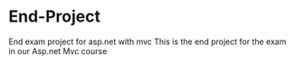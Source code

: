 # End-Project
End exam project for asp.net with mvc
This is the end project for the exam in our Asp.net Mvc course
